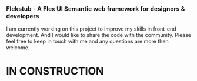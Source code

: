 ###  Flekstub - A Flex UI Semantic web framework for designers & developers

I am currently working on this project to improve my skills in front-end development. And I would like to share the code with the community.
Please feel free to keep in touch with me and any questions are more then welcome.

# IN CONSTRUCTION


